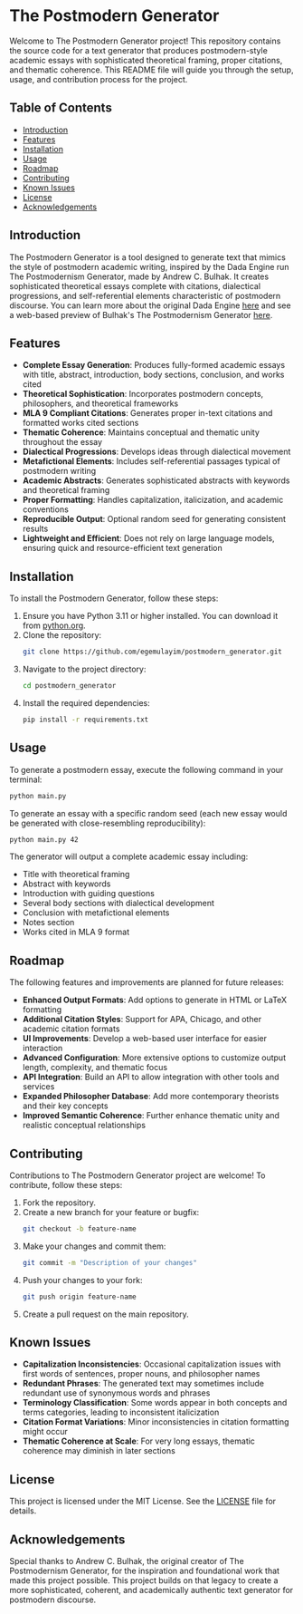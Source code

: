 # The Postmodern Generator

Welcome to The Postmodern Generator project! This repository contains the source code for a text generator that produces postmodern-style academic essays with sophisticated theoretical framing, proper citations, and thematic coherence. This README file will guide you through the setup, usage, and contribution process for the project.

## Table of Contents

- [Introduction](#introduction)
- [Features](#features)
- [Installation](#installation)
- [Usage](#usage)
- [Roadmap](#roadmap)
- [Contributing](#contributing)
- [Known Issues](#known-issues)
- [License](#license)
- [Acknowledgements](#acknowledgements)

## Introduction

The Postmodern Generator is a tool designed to generate text that mimics the style of postmodern academic writing, inspired by the Dada Engine run The Postmodernism Generator, made by Andrew C. Bulhak. It creates sophisticated theoretical essays complete with citations, dialectical progressions, and self-referential elements characteristic of postmodern discourse. You can learn more about the original Dada Engine [here](https://dev.null.org/dadaengine/) and see a web-based preview of Bulhak's The Postmodernism Generator [here](https://www.elsewhere.org/journal/pomo).

## Features

- **Complete Essay Generation**: Produces fully-formed academic essays with title, abstract, introduction, body sections, conclusion, and works cited
- **Theoretical Sophistication**: Incorporates postmodern concepts, philosophers, and theoretical frameworks
- **MLA 9 Compliant Citations**: Generates proper in-text citations and formatted works cited sections
- **Thematic Coherence**: Maintains conceptual and thematic unity throughout the essay
- **Dialectical Progressions**: Develops ideas through dialectical movement
- **Metafictional Elements**: Includes self-referential passages typical of postmodern writing
- **Academic Abstracts**: Generates sophisticated abstracts with keywords and theoretical framing
- **Proper Formatting**: Handles capitalization, italicization, and academic conventions
- **Reproducible Output**: Optional random seed for generating consistent results
- **Lightweight and Efficient**: Does not rely on large language models, ensuring quick and resource-efficient text generation

## Installation

To install the Postmodern Generator, follow these steps:

1. Ensure you have Python 3.11 or higher installed. You can download it from [python.org](https://www.python.org/).
2. Clone the repository:
    ```bash
    git clone https://github.com/egemulayim/postmodern_generator.git
    ```
3. Navigate to the project directory:
    ```bash
    cd postmodern_generator
    ```
4. Install the required dependencies:
    ```bash
    pip install -r requirements.txt
    ```

## Usage

To generate a postmodern essay, execute the following command in your terminal:

```bash
python main.py
```

To generate an essay with a specific random seed (each new essay would be generated with close-resembling reproducibility):

```bash
python main.py 42
```

The generator will output a complete academic essay including:
- Title with theoretical framing
- Abstract with keywords
- Introduction with guiding questions
- Several body sections with dialectical development
- Conclusion with metafictional elements
- Notes section
- Works cited in MLA 9 format

## Roadmap

The following features and improvements are planned for future releases:

- **Enhanced Output Formats**: Add options to generate in HTML or LaTeX formatting
- **Additional Citation Styles**: Support for APA, Chicago, and other academic citation formats
- **UI Improvements**: Develop a web-based user interface for easier interaction
- **Advanced Configuration**: More extensive options to customize output length, complexity, and thematic focus
- **API Integration**: Build an API to allow integration with other tools and services
- **Expanded Philosopher Database**: Add more contemporary theorists and their key concepts
- **Improved Semantic Coherence**: Further enhance thematic unity and realistic conceptual relationships

## Contributing

Contributions to The Postmodern Generator project are welcome! To contribute, follow these steps:

1. Fork the repository.
2. Create a new branch for your feature or bugfix:
    ```bash
    git checkout -b feature-name
    ```
3. Make your changes and commit them:
    ```bash
    git commit -m "Description of your changes"
    ```
4. Push your changes to your fork:
    ```bash
    git push origin feature-name
    ```
5. Create a pull request on the main repository.

## Known Issues

- **Capitalization Inconsistencies**: Occasional capitalization issues with first words of sentences, proper nouns, and philosopher names
- **Redundant Phrases**: The generated text may sometimes include redundant use of synonymous words and phrases
- **Terminology Classification**: Some words appear in both concepts and terms categories, leading to inconsistent italicization
- **Citation Format Variations**: Minor inconsistencies in citation formatting might occur
- **Thematic Coherence at Scale**: For very long essays, thematic coherence may diminish in later sections

## License

This project is licensed under the MIT License. See the [LICENSE](LICENSE) file for details.

## Acknowledgements

Special thanks to Andrew C. Bulhak, the original creator of The Postmodernism Generator, for the inspiration and foundational work that made this project possible. This project builds on that legacy to create a more sophisticated, coherent, and academically authentic text generator for postmodern discourse.